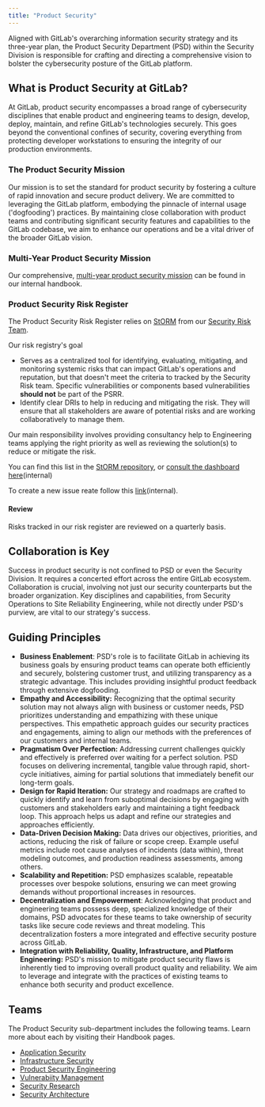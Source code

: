 ```yaml
---
title: "Product Security"
---
```


Aligned with GitLab's overarching information security strategy and its three-year plan, the Product Security Department (PSD) within the Security Division is responsible for crafting and directing a comprehensive vision to bolster the cybersecurity posture of the GitLab platform.

## What is Product Security at GitLab?

At GitLab, product security encompasses a broad range of cybersecurity disciplines that enable product and engineering teams to design, develop, deploy, maintain, and refine GitLab's technologies securely. This goes beyond the conventional confines of security, covering everything from protecting developer workstations to ensuring the integrity of our production environments.

### The Product Security Mission

Our mission is to set the standard for product security by fostering a culture of rapid innovation and secure product delivery. We are committed to leveraging the GitLab platform, embodying the pinnacle of internal usage ('dogfooding') practices. By maintaining close collaboration with product teams and contributing significant security features and capabilities to the GitLab codebase, we aim to enhance our operations and be a vital driver of the broader GitLab vision.

### Multi-Year Product Security Mission

Our comprehensive, [multi-year product security mission](https://internal.gitlab.com/handbook/security/product_security/product_security_strategy/) can be found in our internal handbook.

### Product Security Risk Register

The Product Security Risk Register relies on [StORM](https://handbook.gitlab.com/handbook/security/security-assurance/security-risk/storm-program/) from our [Security Risk Team](https://handbook.gitlab.com/handbook/security/security-assurance/security-risk/).

Our risk registry's goal

- Serves as a centralized tool for identifying, evaluating, mitigating, and monitoring systemic risks that can impact GitLab's operations and reputation, but that doesn't meet the criteria to tracked by the Security Risk team. Specific vulnerabilities or components based vulnerabilities **should not** be part of the PSRR.
- Identify clear DRIs to help in reducing and mitigating the risk. They will ensure that all stakeholders are aware of potential risks and are working collaboratively to manage them.

Our main responsibility involves providing consultancy help to Engineering teams applying the right priority as well as reviewing the solution(s) to reduce or mitigate the risk.

You can find this list in the [StORM repository](https://gitlab.com/gitlab-com/gl-security/security-assurance/security-risk-team/storm-risk-register/-/issues/?sort=created_date&state=opened&label_name%5B%5D=Department%3A%3AProduct%20Security&first_page_size=20), or [consult the dashboard here](https://gitlab.com/gitlab-com/gl-security/security-assurance/security-risk-team/storm-risk-register/-/boards/7816349?label_name[]=Department%3A%3AProduct%20Security)(internal)

To create a new issue reate follow this [link](https://gitlab.com/gitlab-com/gl-security/security-assurance/security-risk-team/storm-risk-register/-/issues/new?issuable_template=ProdSec%20StORM%20Risk%20Template)(internal).

#### Review

Risks tracked in our risk register are reviewed on a quarterly basis.

## Collaboration is Key

Success in product security is not confined to PSD or even the Security Division. It requires a concerted effort across the entire GitLab ecosystem. Collaboration is crucial, involving not just our security counterparts but the broader organization. Key disciplines and capabilities, from Security Operations to Site Reliability Engineering, while not directly under PSD's purview, are vital to our strategy's success.

## Guiding Principles

- **Business Enablement**: PSD's role is to facilitate GitLab in achieving its business goals by ensuring product teams can operate both efficiently and securely, bolstering customer trust, and utilizing transparency as a strategic advantage. This includes providing insightful product feedback through extensive dogfooding.
- **Empathy and Accessibility:** Recognizing that the optimal security solution may not always align with business or customer needs, PSD prioritizes understanding and empathizing with these unique perspectives. This empathetic approach guides our security practices and engagements, aiming to align our methods with the preferences of our customers and internal teams.
- **Pragmatism Over Perfection:** Addressing current challenges quickly and effectively is preferred over waiting for a perfect solution. PSD focuses on delivering incremental, tangible value through rapid, short-cycle initiatives, aiming for partial solutions that immediately benefit our long-term goals.
- **Design for Rapid Iteration:** Our strategy and roadmaps are crafted to quickly identify and learn from suboptimal decisions by engaging with customers and stakeholders early and maintaining a tight feedback loop. This approach helps us adapt and refine our strategies and approaches efficiently.
- **Data-Driven Decision Making:** Data drives our objectives, priorities, and actions, reducing the risk of failure or scope creep. Example useful metrics include root cause analyses of incidents (data within), threat modeling outcomes, and production readiness assessments, among others.
- **Scalability and Repetition:** PSD emphasizes scalable, repeatable processes over bespoke solutions, ensuring we can meet growing demands without proportional increases in resources.
- **Decentralization and Empowerment**: Acknowledging that product and engineering teams possess deep, specialized knowledge of their domains, PSD advocates for these teams to take ownership of security tasks like secure code reviews and threat modeling. This decentralization fosters a more integrated and effective security posture across GitLab.
- **Integration with Reliability, Quality, Infrastructure, and Platform Engineering:** PSD's mission to mitigate product security flaws is inherently tied to improving overall product quality and reliability. We aim to leverage and integrate with the practices of existing teams to enhance both security and product excellence.

## Teams

The Product Security sub-department includes the following teams. Learn more about each by visiting their Handbook pages.

- [Application Security](application-security/)
- [Infrastructure Security](infrastructure-security/)
- [Product Security Engineering](product-security-engineering/)
- [Vulnerabiity Management](vulnerability-management/)
- [Security Research](security-research/)
- [Security Architecture](architecture/)
